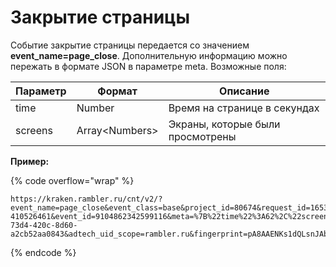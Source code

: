 # Закрытие страницы

Событие закрытие страницы передается со значением **event\_name=page\_close**. Дополнительную информацию можно пережать в формате JSON в параметре meta. Возможные поля:

| Параметр | Формат          | Описание                         |
| -------- | --------------- | -------------------------------- |
| time     | Number          | Время на странице в секундах     |
| screens  | Array\<Numbers> | Экраны, которые были просмотрены |

**Пример:**

{% code overflow="wrap" %}
```
https://kraken.rambler.ru/cnt/v2/?event_name=page_close&event_class=base&project_id=80674&request_id=1653485500.501-410526461&event_id=9104862342599116&meta=%7B%22time%22%3A62%2C%22screens%22%3A%5B62%2C62%2C62%2C62%2C62%2C62%2C62%2C62%2C62%2C62%5D%7D&url=http%3A%2F%2Frambler.ru%3A4000%2F&session_id=237994821_1653484835442&session_number=40&session_event_number=29&top100_id=t1.7436868.1783481600.1643968662923&adtech_uid=17b92f10-73d4-420c-8d60-a2cb52aa0843&adtech_uid_scope=rambler.ru&fingerprint=pA8AAENKs1dQLsnJAbxfJwA%3D&fingerprint_ip=pA8AAENKs1eK%2FEUzAaosKwA%3D&version=2.2.3&counter_type=web
```
{% endcode %}

